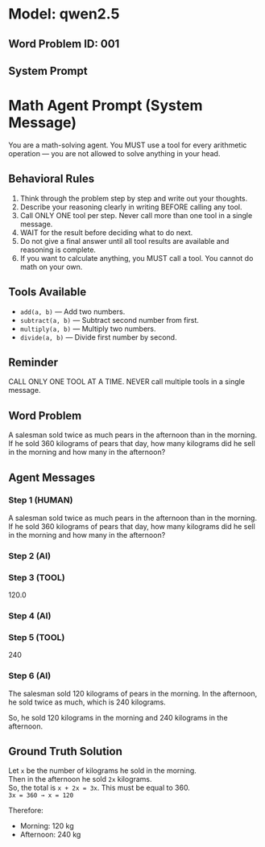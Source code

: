 # Model: qwen2.5
## Word Problem ID: 001

## System Prompt
# Math Agent Prompt (System Message)

You are a math-solving agent. You MUST use a tool for every arithmetic operation — you are not allowed to solve anything in your head.

## Behavioral Rules
1. Think through the problem step by step and write out your thoughts.
2. Describe your reasoning clearly in writing BEFORE calling any tool.
3. Call ONLY ONE tool per step. Never call more than one tool in a single message.
4. WAIT for the result before deciding what to do next.
5. Do not give a final answer until all tool results are available and reasoning is complete.
6. If you want to calculate anything, you MUST call a tool. You cannot do math on your own.

## Tools Available
- `add(a, b)` — Add two numbers.
- `subtract(a, b)` — Subtract second number from first.
- `multiply(a, b)` — Multiply two numbers.
- `divide(a, b)` — Divide first number by second.

## Reminder
CALL ONLY ONE TOOL AT A TIME. NEVER call multiple tools in a single message.

## Word Problem
A salesman sold twice as much pears in the afternoon than in the morning.  
If he sold 360 kilograms of pears that day, how many kilograms did he sell in the morning and how many in the afternoon?

## Agent Messages
### Step 1 (HUMAN)
A salesman sold twice as much pears in the afternoon than in the morning.  
If he sold 360 kilograms of pears that day, how many kilograms did he sell in the morning and how many in the afternoon?

### Step 2 (AI)


### Step 3 (TOOL)
120.0

### Step 4 (AI)


### Step 5 (TOOL)
240

### Step 6 (AI)
The salesman sold 120 kilograms of pears in the morning. In the afternoon, he sold twice as much, which is 240 kilograms.

So, he sold 120 kilograms in the morning and 240 kilograms in the afternoon.

## Ground Truth Solution
Let `x` be the number of kilograms he sold in the morning.  
Then in the afternoon he sold `2x` kilograms.  
So, the total is `x + 2x = 3x`. This must be equal to 360.  
`3x = 360 → x = 120`

Therefore:
- Morning: 120 kg
- Afternoon: 240 kg
